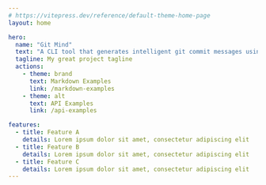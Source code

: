 ```yaml
---
# https://vitepress.dev/reference/default-theme-home-page
layout: home

hero:
  name: "Git Mind"
  text: "A CLI tool that generates intelligent git commit messages using AI, with support for Gemini, ChatGPT, and Claude AI."
  tagline: My great project tagline
  actions:
    - theme: brand
      text: Markdown Examples
      link: /markdown-examples
    - theme: alt
      text: API Examples
      link: /api-examples

features:
  - title: Feature A
    details: Lorem ipsum dolor sit amet, consectetur adipiscing elit
  - title: Feature B
    details: Lorem ipsum dolor sit amet, consectetur adipiscing elit
  - title: Feature C
    details: Lorem ipsum dolor sit amet, consectetur adipiscing elit
---
```



